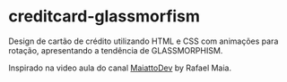 # creditcard-glassmorfism
Design de cartão de crédito utilizando HTML e CSS com animações para rotação, apresentando a tendência de GLASSMORPHISM.

Inspirado na video aula do canal <a href="https://www.youtube.com/channel/UCWRzzG0D8OwMVu6FKKpHzIA">MaiattoDev</a> by Rafael Maia.

